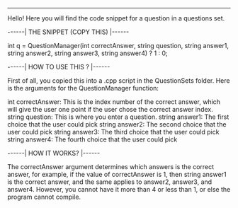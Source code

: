 
--------------------------------------------------------------------------------------------------
Hello! Here you will find the code snippet for a question in a questions set.

------| THE SNIPPET (COPY THIS) |------

int q = QuestionManager(int correctAnswer, string question,
		string answer1, 
		string answer2,
		string answer3, 
		string answer4) ? 1 : 0;

------| HOW TO USE THIS ? |------

First of all, you copied this into a .cpp script in the QuestionSets folder.
Here is the arguments for the QuestionManager function:

int correctAnswer: This is the index number of the correct answer, which will give the user one point if the user chose the correct answer index.
string question: This is where you enter a question.
string answer1: The first choice that the user could pick
string answer2: The second choice that the user could pick
string answer3: The third choice that the user could pick
string answer4: The fourth choice that the user could pick

------| HOW IT WORKS? |------

The correctAnswer argument determines which answers is the correct answer, 
for example, if the value of correctAnswer is 1, then string answer1 is the correct answer, 
and the same applies to answer2, answer3, and answer4. 
However, you cannot have it more than 4 or less than 1, or else the program cannot compile.
